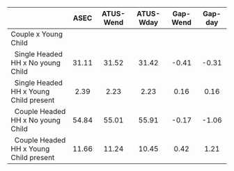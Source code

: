 
|                      |         ASEC |    ATUS-Wend |    ATUS-Wday |     Gap-Wend |      Gap-day |
| -------------------- | :----------: | :----------: | :----------: | :----------: | :----------: |
| Couple x Young Child |              |              |              |              |              |
| &nbsp;&nbsp;Single Headed HH x No young Child |        31.11 |        31.52 |        31.42 |        -0.41 |        -0.31 |
| &nbsp;&nbsp;Single Headed HH x Young Child present |         2.39 |         2.23 |         2.23 |         0.16 |         0.16 |
| &nbsp;&nbsp;Couple Headed HH x No young Child |        54.84 |        55.01 |        55.91 |        -0.17 |        -1.06 |
| &nbsp;&nbsp;Couple Headed HH x Young Child present |        11.66 |        11.24 |        10.45 |         0.42 |         1.21 |

